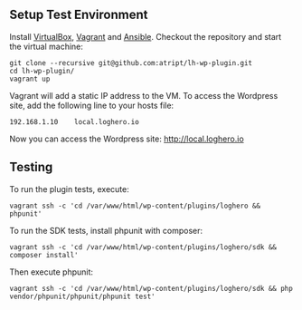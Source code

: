 ## Setup Test Environment

Install [VirtualBox](https://www.virtualbox.org/), [Vagrant](https://www.vagrantup.com/) and [Ansible](http://docs.ansible.com/ansible/latest/installation_guide/intro_installation.html).
Checkout the repository and start the virtual machine:
```
git clone --recursive git@github.com:atript/lh-wp-plugin.git
cd lh-wp-plugin/
vagrant up
```
Vagrant will add a static IP address to the VM.
To access the Wordpress site, add the following line to your hosts file:
```
192.168.1.10    local.loghero.io
```
Now you can access the Wordpress site: http://local.loghero.io

## Testing

To run the plugin tests, execute:
```
vagrant ssh -c 'cd /var/www/html/wp-content/plugins/loghero && phpunit'
```

To run the SDK tests, install phpunit with composer:
```
vagrant ssh -c 'cd /var/www/html/wp-content/plugins/loghero/sdk && composer install'
```
Then execute phpunit:
```
vagrant ssh -c 'cd /var/www/html/wp-content/plugins/loghero/sdk && php vendor/phpunit/phpunit/phpunit test'
```
